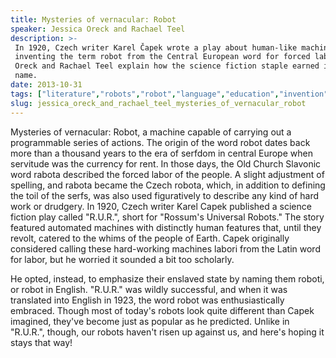 ```yaml
---
title: Mysteries of vernacular: Robot
speaker: Jessica Oreck and Rachael Teel
description: >-
 In 1920, Czech writer Karel Čapek wrote a play about human-like machines, thereby
 inventing the term robot from the Central European word for forced labor. Jessica
 Oreck and Rachael Teel explain how the science fiction staple earned its
 name.
date: 2013-10-31
tags: ["literature","robots","robot","language","education","invention","teded","animation","science-fiction"]
slug: jessica_oreck_and_rachael_teel_mysteries_of_vernacular_robot
---
```


Mysteries of vernacular: Robot, a machine capable of carrying out a programmable series of
actions. The origin of the word robot dates back more than a thousand years to the era of
serfdom in central Europe when servitude was the currency for rent. In those days, the Old
Church Slavonic word rabota described the forced labor of the people. A slight adjustment
of spelling, and rabota became the Czech robota, which, in addition to defining the toil
of the serfs, was also used figuratively to describe any kind of hard work or drudgery. In
1920, Czech writer Karel Capek published a science fiction play called "R.U.R.", short for
"Rossum's Universal Robots." The story featured automated machines with distinctly human
features that, until they revolt, catered to the whims of the people of Earth. Capek
originally considered calling these hard-working machines labori from the Latin word for
labor, but he worried it sounded a bit too scholarly.

He opted, instead, to emphasize their enslaved state by naming them roboti, or robot in
English. "R.U.R." was wildly successful, and when it was translated into English in 1923,
the word robot was enthusiastically embraced. Though most of today's robots look quite
different than Capek imagined, they've become just as popular as he predicted. Unlike in
"R.U.R.", though, our robots haven't risen up against us, and here's hoping it stays that
way!

<!--
ad_duration=0
duration=122
event="TED-Ed"
external_start_time=0
intro_duration=0
is_subtitle_required="False"
is_talk_featured="False"
language="en"
language_swap="False"
native_language="en"
number_of_related_talks=6
number_of_speakers=1
number_of_subtitled_videos=0
number_of_tags=9
number_of_talk_download_languages=25
number_of_talk_more_resources=0
number_of_talk_recommendations=0
number_of_talks_take_actions=0
post_ad_duration=0
published_timestamp="2020-06-08 17:33:42"
recording_date="2013-10-31"
speaker_is_published=0
speaker_name="Jessica Oreck and Rachael Teel"
talk_name="Mysteries of vernacular: Robot"
talks_tags=["literature","robots","robot","language","education","invention","teded","animation","science-fiction"]
url_webpage="https://www.ted.com/talks/jessica_oreck_and_rachael_teel_mysteries_of_vernacular_robot"
video_type_name="TED-Ed Original"
-->